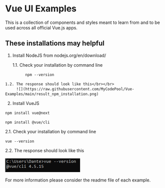 # Vue UI Examples

This is a collection of components and styles meant to learn from and to be used across all official Vue.js apps.

## These installations may helpful 

1.  Install NodeJS from nodejs.org/en/download/

    1.1. Check your installation by command line
```
         npm --version
```

    1.2. The response should look like this</br></br>
         ![](https://raw.githubusercontent.com/MyCodePool/Vue-Examples/main/result_npm_installation.png)


2. Install VueJS
```
npm install vue@next
```

```
npm install @vue/cli
```

2.1. Check your installation by command line
```
vue --version
```

2.2. The response should look like this</br></br>
![](https://raw.githubusercontent.com/MyCodePool/Vue-Examples/main/result_vue_installation.png)


For more information please consider the readme file of each example.
